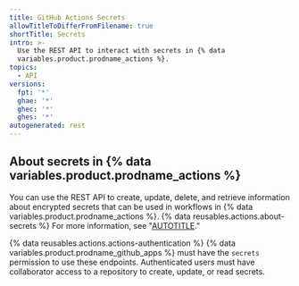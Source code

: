 ```yaml
---
title: GitHub Actions Secrets
allowTitleToDifferFromFilename: true
shortTitle: Secrets
intro: >-
  Use the REST API to interact with secrets in {% data
  variables.product.prodname_actions %}.
topics:
  - API
versions:
  fpt: '*'
  ghae: '*'
  ghec: '*'
  ghes: '*'
autogenerated: rest
---
```


## About secrets in {% data variables.product.prodname_actions %}

You can use the REST API to create, update, delete, and retrieve information about encrypted secrets that can be used in workflows in {% data variables.product.prodname_actions %}. {% data reusables.actions.about-secrets %} For more information, see "[AUTOTITLE](/actions/security-guides/encrypted-secrets)."

{% data reusables.actions.actions-authentication %} {% data variables.product.prodname_github_apps %} must have the `secrets` permission to use these endpoints. Authenticated users must have collaborator access to a repository to create, update, or read secrets.

<!-- Content after this section is automatically generated -->
